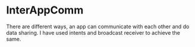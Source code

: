 # InterAppComm
There are different ways, an app can communicate with each other and do data sharing. I have used intents and broadcast receiver to achieve the same.
